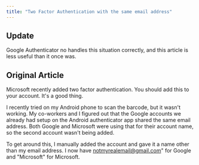 ```yaml
---
title: "Two Factor Authentication with the same email address"
---
```



## Update

Google Authenticator no handles this situation correctly, and this article is less useful than it once was.

## Original Article

Microsoft recently added two factor authentication. You should add this to your account. It's a good thing.

I recently tried on my Android phone to scan the barcode, but it wasn't working. My co-workers and I figured out that the Google accounts we already had setup on the Android authenticator app shared the same email address. Both Google and Microsoft were using that for their account name, so the second account wasn't being added.

To get around this, I manually added the account and gave it a name other than my email address. I now have notmyrealemail@gmail.com" for Google and "Microsoft" for Microsoft.